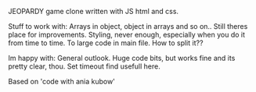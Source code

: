 JEOPARDY game clone written with JS html and css. 


Stuff to work with:
  Arrays in object, object in arrays and so on.. Still theres place for improvements.
  Styling, never enough, especially when you do it from time to time.
  To large code in main file. How to split it??
  
Im happy with:
  General outlook.
  Huge code bits, but works fine and its pretty clear, thou.
  Set timeout find usefull here.
  
  
  Based on 'code with ania kubow'
  
  


